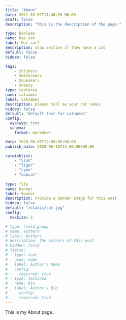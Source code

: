```yaml
---
title: "About"
date: 2021-03-02T11:46:30-06:00
draft: false
description: "This is the description of the page."

type: boolean
name: has_cat
label: Has cat?
description: show section if they have a cat
default: false
hidden: false

tags:
    - Snickers
    - Smitereens
    - Squeakers
    - Sneezy
type: textarea
name: catnames
label: Catnames
description: please tell me your cat names
hidden: false
default: "default text for catnames"
config:
  wysiwyg: true
  schema:
    format: markdown

date: 2020-06-08T12:00:00+00:00
publish_date: 2020-06-10T12:00:00+00:00

catwishlist:
    - "Lion"
    - "Tiger"
    - "Lynx"
    - "bobcat"
  
type: file
name: banner
label: Banner
description: Provide a banner image for this post
hidden: false
default: "/static/cat.jpg"
config:
  maxSize: 2

# type: field_group
# name: authors
# label: Authors
# description: The authors of this post
# hidden: false
# fields:
# - type: text
#   name: name
#   label: Author's Name
#   config:
#     required: true
# - type: textarea
#   name: bio
#   label: Author's Bio
#     config:
#     required: true
---
```



This is my About page.
